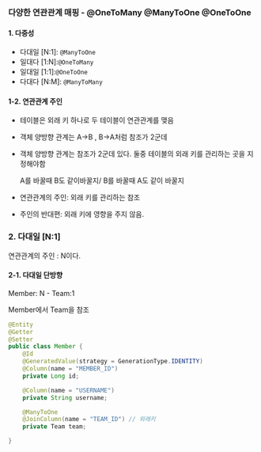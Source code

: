 ### 다양한 연관관계 매핑 - @OneToMany @ManyToOne @OneToOne 



#### 1. 다중성

* 다대일 [N:1]: `@ManyToOne`
* 일대다 [1:N]:`@OneToMany`
* 일대일 [1:1]:`@OneToOne`
* 다대다 [N:M]: `@ManyToMany`



#### 1-2. 연관관계 주인

* 테이블은 외래 키 하나로 두 테이블이 연관관계를 맺음

* 객체 양방향 관계는 A->B , B->A처럼 참조가 2군데

* 객체 양방향 관계는 참조가 2군데 있다. 둘중 테이블의 외래 키를 관리하는 곳을 지정해야함

  A를 바꿀때 B도 같이바꿀지/ B를 바꿀때 A도 같이 바꿀지

* 연관관계의 주인: 외래 키를 관리하는 참조

* 주인의 반대편: 외래 키에 영향을 주지 않음.



### 2. 다대일 [N:1]

연관관계의 주인 : N이다. 

#### 2-1. 다대일 단방향

Member: N - Team:1

Member에서 Team을 참조

```java
@Entity
@Getter
@Setter
public class Member {
    @Id
    @GeneratedValue(strategy = GenerationType.IDENTITY)
    @Column(name = "MEMBER_ID")
    private Long id;

    @Column(name = "USERNAME")
    private String username;

    @ManyToOne
    @JoinColumn(name = "TEAM_ID") // 외래키
    private Team team;

}
```

